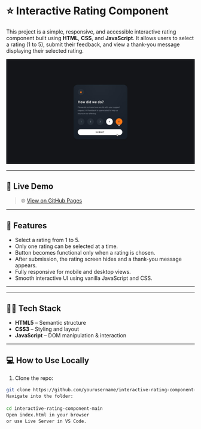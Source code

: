 # ⭐ Interactive Rating Component

This project is a simple, responsive, and accessible interactive rating component built using **HTML**, **CSS**, and **JavaScript**. It allows users to select a rating (1 to 5), submit their feedback, and view a thank-you message displaying their selected rating.

![Demo Screenshot](./design/active-states.jpg)

---

## 🔗 Live Demo

> 🌐 [View on GitHub Pages](https://arjunkalirana.github.io/javascript-projects/) 

---

## 🚀 Features

- Select a rating from 1 to 5.
- Only one rating can be selected at a time.
- Button becomes functional only when a rating is chosen.
- After submission, the rating screen hides and a thank-you message appears.
- Fully responsive for mobile and desktop views.
- Smooth interactive UI using vanilla JavaScript and CSS.

---


---

## 🧑‍💻 Tech Stack

- **HTML5** – Semantic structure
- **CSS3** – Styling and layout
- **JavaScript** – DOM manipulation & interaction

---

## 💻 How to Use Locally

1. Clone the repo:

```bash
git clone https://github.com/yourusername/interactive-rating-component-main.git
Navigate into the folder:

cd interactive-rating-component-main
Open index.html in your browser
or use Live Server in VS Code.


